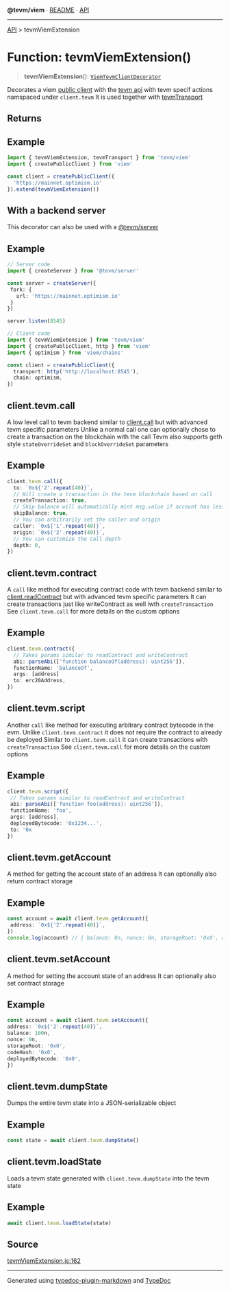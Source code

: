 **@tevm/viem** ∙ [README](../README.md) ∙ [API](../API.md)

***

[API](../API.md) > tevmViemExtension

# Function: tevmViemExtension()

> **tevmViemExtension**(): [`ViemTevmClientDecorator`](../type-aliases/ViemTevmClientDecorator.md)

Decorates a viem [public client](https://viem.sh/) with the [tevm api](https://tevm.sh/generated/tevm/api/type-aliases/tevm/) with tevm
specif actions namspaced under `client.tevm`
It is used together with [tevmTransport](https://tevm.sh/generated/tevm/tevmTransport)

## Returns

## Example

```js
import { tevmViemExtension, tevmTransport } from 'tevm/viem'
import { createPublicClient } from 'viem'

const client = createPublicClient({
  'https://mainnet.optimism.io'
}).extend(tevmViemExtension())
```
## With a backend server

This decorator can also be used with a [@tevm/server](https://tevm.sh/generated/tevm/server/functions/createserver)

## Example

```typescript
// Server code
import { createServer } from '@tevm/server'

const server = createServer({
 fork: {
   url: 'https://mainnet.optimism.io'
 }
})

server.listen(8545)

// Client code
import { tevmViemExtension } from 'tevm/viem'
import { createPublicClient, http } from 'viem'
import { optimism } from 'viem/chains'

const client = createPublicClient({
  transport: http('http://localhost:8545'),
  chain: optimism,
})
```

## client.tevm.call

A low level call to tevm backend similar to [client.call](https://viem.sh/docs/clients/public.html#call) but with advanced tevm specific parameters
Unlike a normal call one can optionally chose to create a transaction on the blockchain with the call
Tevm also supports geth style `stateOverrideSet` and `blockOverrideSet` parameters

## Example

```typescript
client.tevm.call({
  to: `0x${'2'.repeat(40)}`,
  // Will create a transaction in the tevm blockchain based on call
  createTransaction: true,
  // Skip balance will automatically mint msg.value if account has less than msg.value
  skipBalance: true,
  // You can arbitrarily set the caller and origin
  caller: `0x${'1'.repeat(40)}`,
  origin: `0x${'2'.repeat(40)}`,
  // You can customize the call depth
  depth: 0,
})
```

## client.tevm.contract

A `call` like method for executing contract code with tevm backend similar to [client.readContract](https://viem.sh/docs/clients/public.html#readContract) but with advanced tevm specific parameters
It can create transactions just like writeContract as well iwth `createTransaction`
See `client.tevm.call` for more details on the custom options

## Example

```typescript
client.tevm.contract({
  // Takes params similar to readContract and writeContract
  abi: parseAbi(['function balanceOf(address): uint256']),
  functionName: 'balanceOf',
  args: [address]
  to: erc20Address,
})
```

## client.tevm.script

Another `call` like method for executing arbitrary contract bytecode in the evm.
Unlike `client.tevm.contract` it does not require the contract to already be deployed
Similar to `client.tevm.call` it can create transactions with `createTransaction`
See `client.tevm.call` for more details on the custom options

## Example

```typescript
client.tevm.script({
 // Takes params similar to readContract and writeContract
 abi: parseAbi(['function foo(address): uint256']),
 functionName: 'foo',
 args: [address],
 deployedBytecode: '0x1234...',
 to: '0x
})
```

## client.tevm.getAccount

A method for getting the account state of an address
It can optionally also return contract storage

## Example

```typescript
const account = await client.tevm.getAccount({
 address: `0x${'2'.repeat(40)}`,
})
console.log(account) // { balance: 0n, nonce: 0n, storageRoot: '0x0', codeHash: '0x0',... }
```

## client.tevm.setAccount

A method for setting the account state of an address
It can optionally also set contract storage

## Example

```typescript
const account = await client.tevm.setAccount({
address: `0x${'2'.repeat(40)}`,
balance: 100n,
nonce: 0n,
storageRoot: '0x0',
codeHash: '0x0',
deployedBytecode: '0x0',
})
```

## client.tevm.dumpState

Dumps the entire tevm state into a JSON-serializable object

## Example

```typescript
const state = await client.tevm.dumpState()
```

## client.tevm.loadState

Loads a tevm state generated with `client.tevm.dumpState` into the tevm state

## Example

```typescript
await client.tevm.loadState(state)
```

## Source

[tevmViemExtension.js:162](https://github.com/evmts/tevm-monorepo/blob/main/extensions/viem/src/tevmViemExtension.js#L162)

***
Generated using [typedoc-plugin-markdown](https://www.npmjs.com/package/typedoc-plugin-markdown) and [TypeDoc](https://typedoc.org/)
